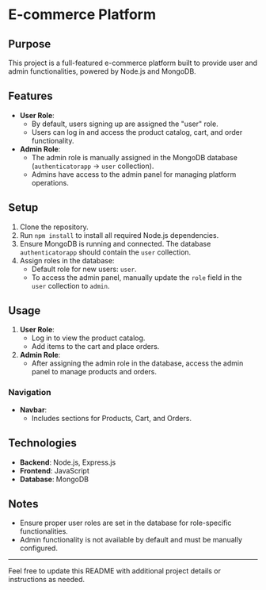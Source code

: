 # E-commerce Platform

## Purpose
This project is a full-featured e-commerce platform built to provide user and admin functionalities, powered by Node.js and MongoDB.

## Features
- **User Role**: 
  - By default, users signing up are assigned the "user" role. 
  - Users can log in and access the product catalog, cart, and order functionality.
- **Admin Role**: 
  - The admin role is manually assigned in the MongoDB database (`authenticatorapp` → `user` collection).  
  - Admins have access to the admin panel for managing platform operations.

## Setup
1. Clone the repository.  
2. Run `npm install` to install all required Node.js dependencies.  
3. Ensure MongoDB is running and connected. The database `authenticatorapp` should contain the `user` collection.  
4. Assign roles in the database:
   - Default role for new users: `user`.
   - To access the admin panel, manually update the `role` field in the `user` collection to `admin`.

## Usage
1. **User Role**:
   - Log in to view the product catalog.
   - Add items to the cart and place orders.  
2. **Admin Role**:
   - After assigning the admin role in the database, access the admin panel to manage products and orders.

### Navigation
- **Navbar**:
  - Includes sections for Products, Cart, and Orders.

## Technologies
- **Backend**: Node.js, Express.js
- **Frontend**: JavaScript
- **Database**: MongoDB

## Notes
- Ensure proper user roles are set in the database for role-specific functionalities.
- Admin functionality is not available by default and must be manually configured.

---

Feel free to update this README with additional project details or instructions as needed.
